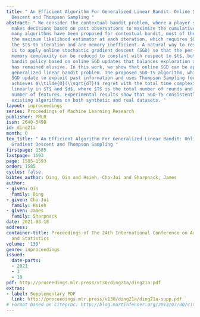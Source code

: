 ```yaml
---
title: " An Efficient Algorithm For Generalized Linear Bandit: Online Stochastic Gradient
  Descent and Thompson Sampling "
abstract: " We consider the contextual bandit problem, where a player sequentially
  makes decisions based on past observations to maximize the cumulative reward. Although
  many algorithms have been proposed for contextual bandit, most of them rely on finding
  the maximum likelihood estimator at each iteration, which requires $O(t)$ time at
  the $t$-th iteration and are memory inefficient. A natural way to resolve this problem
  is to apply online stochastic gradient descent (SGD) so that the per-step time and
  memory complexity can be reduced to constant with respect to $t$, but a contextual
  bandit policy based on online SGD updates that balances exploration and exploitation
  has remained elusive. In this work, we show that online SGD can be applied to the
  generalized linear bandit problem. The proposed SGD-TS algorithm, which uses a single-step
  SGD update to exploit past information and uses Thompson Sampling for exploration,
  achieves $\\tilde{O}(\\sqrt{dT})$ regret with the total time complexity that scales
  linearly in $T$ and $d$, where $T$ is the total number of rounds and $d$ is the
  number of features. Experimental results show that SGD-TS consistently outperforms
  existing algorithms on both synthetic and real datasets. "
layout: inproceedings
series: Proceedings of Machine Learning Research
publisher: PMLR
issn: 2640-3498
id: ding21a
month: 0
tex_title: " An Efficient Algorithm For Generalized Linear Bandit: Online Stochastic
  Gradient Descent and Thompson Sampling "
firstpage: 1585
lastpage: 1593
page: 1585-1593
order: 1585
cycles: false
bibtex_author: Ding, Qin and Hsieh, Cho-Jui and Sharpnack, James
author:
- given: Qin
  family: Ding
- given: Cho-Jui
  family: Hsieh
- given: James
  family: Sharpnack
date: 2021-03-18
address:
container-title: Proceedings of The 24th International Conference on Artificial Intelligence
  and Statistics
volume: '130'
genre: inproceedings
issued:
  date-parts:
  - 2021
  - 3
  - 18
pdf: http://proceedings.mlr.press/v130/ding21a/ding21a.pdf
extras:
- label: Supplementary PDF
  link: http://proceedings.mlr.press/v130/ding21a/ding21a-supp.pdf
# Format based on citeproc: http://blog.martinfenner.org/2013/07/30/citeproc-yaml-for-bibliographies/
---
```

